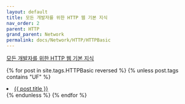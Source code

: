 ```yaml
---
layout: default
title: 모든 개발자를 위한 HTTP 웹 기본 지식
nav_order: 2
parent: HTTP
grand_parent: Network
permalink: docs/Network/HTTP/HTTPBasic
---
```

[모든 개발자를 위한 HTTP 웹 기본 지식](https://inf.run/FGKc)

{% for post in site.tags.HTTPBasic reversed %}
{% unless post.tags contains "UF" %}
<li><a href="{{ post.url }}">{{ post.title }}</a></li>
{% endunless %}
{% endfor %}